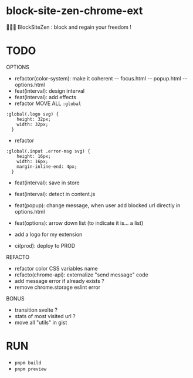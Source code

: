 # block-site-zen-chrome-ext

🧘🏻‍♂️ BlockSiteZen : block and regain your freedom !

# TODO

OPTIONS

- refactor(color-system): make it coherent
  -- focus.html
  -- popup.html
  -- options.html
- feat(interval): design interval
- feat(interval): add effects
- refactor MOVE ALL `:global`

```
:global(.logo svg) {
    height: 32px;
    width: 32px;
  }
```

- refactor

```
:global(.input .error-msg svg) {
    height: 16px;
    width: 16px;
    margin-inline-end: 4px;
  }
```

- feat(interval): save in store
- feat(interval): detect in content.js
- feat(popup): change message, when user add blocked url directly in options.html
- feat(options): arrow down list (to indicate it is... a list)

- add a logo for my extension
- ci(prod): deploy to PROD

REFACTO

- refactor color CSS variables name
- refacto(chrome-api): externalize "send message" code
- add message error if already exists ?
- remove chrome.storage eslint error

BONUS

- transition svelte ?
- stats of most visited url ?
- move all "utils" in gist

# RUN

- `pnpm build`
- `pnpm preview`
